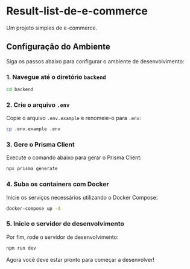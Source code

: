 
# Result-list-de-e-commerce

Um projeto simples de e-commerce.

## Configuração do Ambiente

Siga os passos abaixo para configurar o ambiente de desenvolvimento:

### 1. Navegue até o diretório `backend`

```bash
cd backend
```

### 2. Crie o arquivo `.env`

Copie o arquivo `.env.example` e renomeie-o para `.env`:

```bash
cp .env.example .env
```

### 3. Gere o Prisma Client

Execute o comando abaixo para gerar o Prisma Client:

```bash
npx prisma generate
```

### 4. Suba os containers com Docker

Inicie os serviços necessários utilizando o Docker Compose:

```bash
docker-compose up -d
```

### 5. Inicie o servidor de desenvolvimento

Por fim, rode o servidor de desenvolvimento:

```bash
npm run dev
```

Agora você deve estar pronto para começar a desenvolver!
